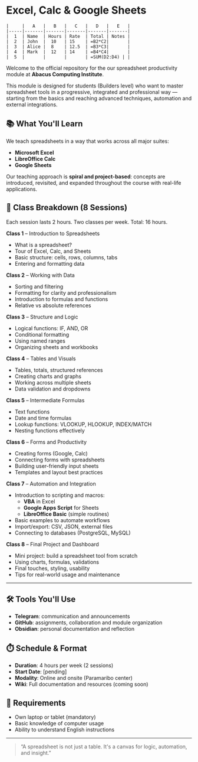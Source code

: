 # Excel, Calc & Google Sheets

```
|     |   A   |   B   |   C   |   D   |   E   |
|-----|-------|-------|-------|-------|-------|
|  1  | Name  | Hours | Rate  | Total | Notes |
|  2  | John  |  10   | 15    | =B2*C2|       |
|  3  | Alice |  8    | 12.5  | =B3*C3|       |
|  4  | Mark  |  12   | 14    | =B4*C4|       |
|  5  |       |       |       | =SUM(D2:D4) | |
```

Welcome to the official repository for the our spreadsheet productivity module at **Abacus Computing Institute**.

This module is designed for students (Builders level) who want to master spreadsheet tools in a progressive, integrated and professional way — starting from the basics and reaching advanced techniques, automation and external integrations.

## 📚 What You'll Learn

We teach spreadsheets in a way that works across all major suites:
- **Microsoft Excel**
- **LibreOffice Calc**
- **Google Sheets**

Our teaching approach is **spiral and project-based**: concepts are introduced, revisited, and expanded throughout the course with real-life applications.

## 🧭 Class Breakdown (8 Sessions)

Each session lasts 2 hours. Two classes per week. Total: 16 hours.

**Class 1** – Introduction to Spreadsheets
- What is a spreadsheet?
- Tour of Excel, Calc, and Sheets
- Basic structure: cells, rows, columns, tabs
- Entering and formatting data

**Class 2** – Working with Data
- Sorting and filtering
- Formatting for clarity and professionalism
- Introduction to formulas and functions
- Relative vs absolute references

**Class 3** – Structure and Logic
- Logical functions: IF, AND, OR
- Conditional formatting
- Using named ranges
- Organizing sheets and workbooks

**Class 4** – Tables and Visuals
- Tables, totals, structured references
- Creating charts and graphs
- Working across multiple sheets
- Data validation and dropdowns

**Class 5** – Intermediate Formulas
- Text functions
- Date and time formulas
- Lookup functions: VLOOKUP, HLOOKUP, INDEX/MATCH
- Nesting functions effectively

**Class 6** – Forms and Productivity
- Creating forms (Google, Calc)
- Connecting forms with spreadsheets
- Building user-friendly input sheets
- Templates and layout best practices

**Class 7** – Automation and Integration
- Introduction to scripting and macros:
  - **VBA** in Excel
  - **Google Apps Script** for Sheets
  - **LibreOffice Basic** (simple routines)
- Basic examples to automate workflows
- Import/export: CSV, JSON, external files
- Connecting to databases (PostgreSQL, MySQL)

**Class 8** – Final Project and Dashboard
- Mini project: build a spreadsheet tool from scratch
- Using charts, formulas, validations
- Final touches, styling, usability
- Tips for real-world usage and maintenance

---

## 🛠️ Tools You'll Use

- **Telegram**: communication and announcements
- **GitHub**: assignments, collaboration and module organization
- **Obsidian**: personal documentation and reflection

## ⏱️ Schedule & Format

- **Duration**: 4 hours per week (2 sessions)
- **Start Date**: [pending]
- **Modality**: Online and onsite (Paramaribo center)
- **Wiki**: Full documentation and resources (coming soon)

## 📎 Requirements

- Own laptop or tablet (mandatory)
- Basic knowledge of computer usage
- Ability to understand English instructions

---

> “A spreadsheet is not just a table. It's a canvas for logic, automation, and insight.”
